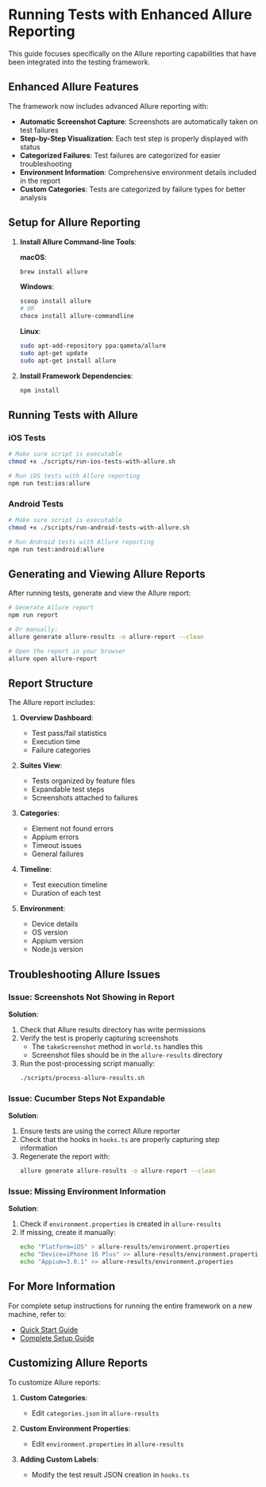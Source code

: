 # Running Tests with Enhanced Allure Reporting

This guide focuses specifically on the Allure reporting capabilities that have been integrated into the testing framework.

## Enhanced Allure Features

The framework now includes advanced Allure reporting with:

- **Automatic Screenshot Capture**: Screenshots are automatically taken on test failures
- **Step-by-Step Visualization**: Each test step is properly displayed with status
- **Categorized Failures**: Test failures are categorized for easier troubleshooting
- **Environment Information**: Comprehensive environment details included in the report
- **Custom Categories**: Tests are categorized by failure types for better analysis

## Setup for Allure Reporting

1. **Install Allure Command-line Tools**:

   **macOS**:
   ```bash
   brew install allure
   ```

   **Windows**:
   ```bash
   scoop install allure
   # OR
   choco install allure-commandline
   ```

   **Linux**:
   ```bash
   sudo apt-add-repository ppa:qameta/allure
   sudo apt-get update
   sudo apt-get install allure
   ```

2. **Install Framework Dependencies**:
   ```bash
   npm install
   ```

## Running Tests with Allure

### iOS Tests

```bash
# Make sure script is executable
chmod +x ./scripts/run-ios-tests-with-allure.sh

# Run iOS tests with Allure reporting
npm run test:ios:allure
```

### Android Tests

```bash
# Make sure script is executable
chmod +x ./scripts/run-android-tests-with-allure.sh

# Run Android tests with Allure reporting
npm run test:android:allure
```

## Generating and Viewing Allure Reports

After running tests, generate and view the Allure report:

```bash
# Generate Allure report
npm run report

# Or manually:
allure generate allure-results -o allure-report --clean

# Open the report in your browser
allure open allure-report
```

## Report Structure

The Allure report includes:

1. **Overview Dashboard**:
   - Test pass/fail statistics
   - Execution time
   - Failure categories

2. **Suites View**:
   - Tests organized by feature files
   - Expandable test steps
   - Screenshots attached to failures

3. **Categories**:
   - Element not found errors
   - Appium errors
   - Timeout issues
   - General failures

4. **Timeline**:
   - Test execution timeline
   - Duration of each test

5. **Environment**:
   - Device details
   - OS version
   - Appium version
   - Node.js version

## Troubleshooting Allure Issues

### Issue: Screenshots Not Showing in Report

**Solution**:
1. Check that Allure results directory has write permissions
2. Verify the test is properly capturing screenshots
   - The `takeScreenshot` method in `world.ts` handles this
   - Screenshot files should be in the `allure-results` directory
3. Run the post-processing script manually:
   ```bash
   ./scripts/process-allure-results.sh
   ```

### Issue: Cucumber Steps Not Expandable

**Solution**:
1. Ensure tests are using the correct Allure reporter
2. Check that the hooks in `hooks.ts` are properly capturing step information
3. Regenerate the report with:
   ```bash
   allure generate allure-results -o allure-report --clean
   ```

### Issue: Missing Environment Information

**Solution**:
1. Check if `environment.properties` is created in `allure-results`
2. If missing, create it manually:
   ```bash
   echo "Platform=iOS" > allure-results/environment.properties
   echo "Device=iPhone 16 Plus" >> allure-results/environment.properties
   echo "Appium=3.0.1" >> allure-results/environment.properties
   ```

## For More Information

For complete setup instructions for running the entire framework on a new machine, refer to:
- [Quick Start Guide](./QUICKSTART.md)
- [Complete Setup Guide](./SETUP.md)

## Customizing Allure Reports

To customize Allure reports:

1. **Custom Categories**:
   - Edit `categories.json` in `allure-results`

2. **Custom Environment Properties**:
   - Edit `environment.properties` in `allure-results`

3. **Adding Custom Labels**:
   - Modify the test result JSON creation in `hooks.ts`
